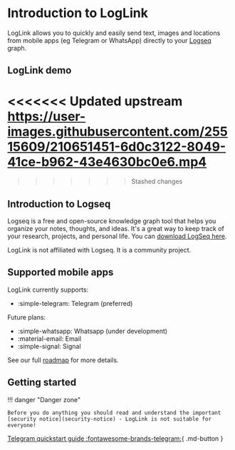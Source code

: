 # Introduction to LogLink

LogLink allows you to quickly and easily send text, images and locations from mobile apps (eg Telegram or WhatsApp) directly to your [Logseq](https://logseq.com/) graph.

## LogLink demo

<<<<<<< Updated upstream
https://user-images.githubusercontent.com/25515609/210651451-6d0c3122-8049-41ce-b962-43e4630bc0e6.mp4
=======
>>>>>>> Stashed changes



## Introduction to Logseq

Logseq is a free and open-source knowledge graph tool that helps you organize your notes, thoughts, and ideas. It's a great way to keep track of your research, projects, and personal life. You can [download LogSeq here](https://logseq.com/).

LogLink is not affiliated with Logseq. It is a community project.


## Supported mobile apps

LogLink currently supports:

- :simple-telegram: Telegram (preferred)

Future plans:

- :simple-whatsapp: Whatsapp (under development)
- :material-email: Email
- :simple-signal: Signal

See our full [roadmap](/roadmap) for more details.

## Getting started

!!! danger "Danger zone"

    Before you do anything you should read and understand the important [security notice](security-notice) - LogLink is not suitable for everyone!

[Telegram quickstart guide :fontawesome-brands-telegram:](telegram-quickstart){ .md-button }

